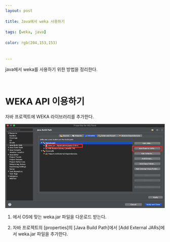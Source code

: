 ```yaml
---
layout: post

title: Java에서 weka 사용하기

tags: [weka, java]

color: rgb(204,153,153)


---
```


java에서 weka를 사용하기 위한 방법을 정리한다.

<br>



# WEKA API 이용하기 

자바 프로젝트에 WEKA 라이브러리를 추가한다. 

![git](/assets/img/tip/weka1.png)

1. [https://waikato.github.io/weka-wiki/downloading_weka/]: https://waikato.github.io/weka-wiki/downloading_weka/

   에서 OS에 맞는 weka.jar 파일을 다운로드 받는다.

2. 자바 프로젝트의 [properties]의 [Java Build Path]에서 [Add External JARs]에서 weka.jar 파일을 추가한다. 

<br>



